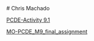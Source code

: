 <html lang="en">
    <head>
        <title>Chris Machado's Portfolio</title>
        <meta name="viewport" content="width=device-width, initial-scale=1">
        <link rel="stylesheet" href="https://cdn.jsdelivr.net/npm/bootstrap@5.2.0/dist/css/bootstrap.min.css" integrity="sha384-gH2yIJqKdNHPEq0n4Mqa/HGKIhSkIHeL5AyhkYV8i59U5AR6csBvApHHNl/vI1Bx" crossorigin="anonymous">
    </head>
</html>
# Chris Machado




[PCDE-Activity 9.1](https://chris-machado.github.io/PCDE-Activity-9.1/)

[MO-PCDE_M9_final_assignment](https://chris-machado.github.io/MO-PCDE_M9_final_assignment)

